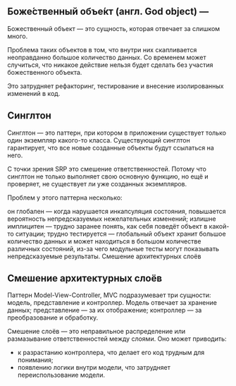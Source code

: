 ## Боже́ственный объе́кт (англ. God object) —
Божественный объект — это сущность, которая отвечает за слишком много.

Проблема таких объектов в том, что внутри них скапливается неоправданно большое количество данных. Со временем может случиться, что никакое действие нельзя будет сделать без участия божественного объекта.

Это затрудняет рефакторинг, тестирование и внесение изолированных изменений в код.

## Синглтон
Синглтон — это паттерн, при котором в приложении существует только один экземпляр какого-то класса. Существующий синглтон гарантирует, что все новые созданные объекты будут ссылаться на него.

С точки зрения SRP это смешение ответственностей. Потому что синглтон не только выполняет свою основную функцию, но ещё и проверяет, не существует ли уже созданных экземпляров.

Проблем у этого паттерна несколько:

он глобален — когда нарушается инкапсуляция состояния, повышается вероятность непредсказуемых нежелательных изменений;
излишне имплицитен — трудно заранее понять, как себя поведёт объект в какой-то ситуации;
трудно тестируется — глобальный объект хранит большое количество данных и может находиться в большом количестве различных состояний, из-за чего модульные тесты могут показывать непредсказуемые результаты.
Смешение архитектурных слоёв

## Смешение архитектурных слоёв
Паттерн Model-View-Controller, MVC подразумевает три сущности: модель, представление и контроллер. Модель отвечает за хранение данных; представление — за их отображение; контроллер — за преобразование и обработку.

Смешение слоёв — это неправильное распределение или размазывание ответственностей между слоями. Оно может приводить:

- к разрастанию контроллера, что делает его код трудным для понимания;
- появлению логики внутри модели, что затрудняет переиспользование модели.